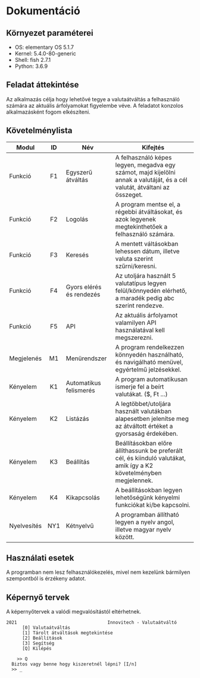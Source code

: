 # Dokumentáció

## Környezet paraméterei

 - OS: elementary OS 5.1.7
 - Kernel: 5.4.0-80-generic
 - Shell: fish 2.7.1
 - Python: 3.6.9

## Feladat áttekintése

Az alkalmazás célja hogy lehetővé tegye a valutaátváltás a felhasználó számára az aktuális árfolyamokat figyelembe véve. A feladatot konzolos alkalmazásként fogom elkészíteni.

## Követelménylista

| Modul | ID | Név | Kifejtés |
|-------|:----:|-----|----------|
| Funkció | F1 | Egyszerű átváltás | A felhasználó képes legyen, megadva egy számot, majd kijelölni annak a valutáját, és a cél valutát, átváltani az összeget. |
| Funkció | F2 | Logolás | A program mentse el, a régebbi átváltásokat, és azok legyenek megtekinthetőek a felhasználó számára. |
| Funkció | F3 | Keresés | A mentett váltásokban lehessen dátum, illetve valuta szerint szűrni/keresni. |
| Funkció | F4 | Gyors elérés és rendezés | Az utoljára használt 5 valutatípus legyen felül/könnyedén elérhető, a maradék pedig abc szerint rendezve. |
| Funkció | F5 | API | Az aktuális árfolyamot valamilyen API használatával kell megszerezni. |
| Megjelenés | M1 | Menürendszer | A program rendelkezzen könnyedén használható, és navigálható menüvel, egyértelmű jelzésekkel. |
| Kényelem | K1 | Automatikus felismerés | A program automatikusan ismerje fel a beírt valutákat. ($, Ft ...) |
| Kényelem | K2 | Listázás | A legtöbbet/utoljára használt valutákban alapesetben jelenítse meg az átváltott értéket a gyorsaság érdekében. |
| Kényelem | K3 | Beállítás | Beállításokban előre állíthassunk be preferált cél, és kiinduló valutákat, amik így a K2 követelményben megjelennek. |
| Kényelem | K4 | Kikapcsolás | A beállításokban legyen lehetőségünk kényelmi funkciókat ki/be kapcsolni. |
| Nyelvesítés | NY1 | Kétnyelvű | A programban állítható legyen a nyelv angol, illetve magyar nyelv között. |

## Használati esetek

A programban nem lesz felhasználókezelés, mivel nem kezelünk bármilyen szempontból is érzékeny adatot.

## Képernyő tervek
A képernyőtervek a valódi megvalósítástól eltérhetnek.


```
2021                                  Innovitech - Valutaátváltó
      [0] Valutaátváltás
      [1] Tárolt átváltások megtekintése
      [2] Beállítások
      [3] Segítség
      [Q] Kilépés

    >> Q
  Biztos vagy benne hogy kiszeretnél lépni? [I/n]
  >> _
```
